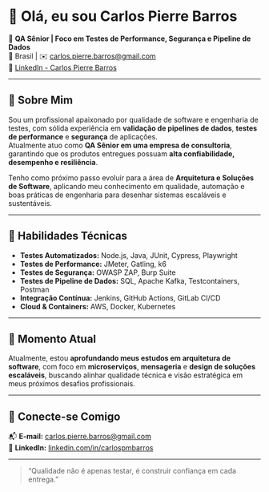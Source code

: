 # 👋 Olá, eu sou Carlos Pierre Barros

🎯 **QA Sênior | Foco em Testes de Performance, Segurança e Pipeline de Dados**  
📍 Brasil | ✉️ [carlos.pierre.barros@gmail.com](mailto:carlos.pierre.barros@gmail.com)  
🔗 [LinkedIn - Carlos Pierre Barros](https://www.linkedin.com/in/carlospmbarros/)

---

## 🚀 Sobre Mim

Sou um profissional apaixonado por qualidade de software e engenharia de testes, com sólida experiência em **validação de pipelines de dados**, **testes de performance** e **segurança** de aplicações.  
Atualmente atuo como **QA Sênior em uma empresa de consultoria**, garantindo que os produtos entregues possuam **alta confiabilidade, desempenho e resiliência**.

Tenho como próximo passo evoluir para a área de **Arquitetura e Soluções de Software**, aplicando meu conhecimento em qualidade, automação e boas práticas de engenharia para desenhar sistemas escaláveis e sustentáveis.

---

## 🧠 Habilidades Técnicas

- **Testes Automatizados:** Node.js, Java, JUnit, Cypress, Playwright  
- **Testes de Performance:** JMeter, Gatling, k6  
- **Testes de Segurança:** OWASP ZAP, Burp Suite  
- **Testes de Pipeline de Dados:** SQL, Apache Kafka, Testcontainers, Postman  
- **Integração Contínua:** Jenkins, GitHub Actions, GitLab CI/CD  
- **Cloud & Containers:** AWS, Docker, Kubernetes  

---

## 🌱 Momento Atual

Atualmente, estou **aprofundando meus estudos em arquitetura de software**, com foco em **microserviços**, **mensageria** e **design de soluções escaláveis**, buscando alinhar qualidade técnica e visão estratégica em meus próximos desafios profissionais.

---

## 🤝 Conecte-se Comigo

📬 **E-mail:** [carlos.pierre.barros@gmail.com](mailto:carlos.pierre.barros@gmail.com)  
💼 **LinkedIn:** [linkedin.com/in/carlospmbarros](https://www.linkedin.com/in/carlospmbarros/)

---

> “Qualidade não é apenas testar, é construir confiança em cada entrega.”
